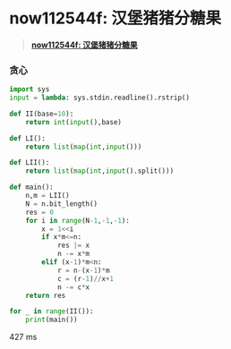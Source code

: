 # now112544f: 汉堡猪猪分糖果


> <u>**[now112544f: 汉堡猪猪分糖果](https://ac.nowcoder.com/acm/contest/112544/F)**</u>


### 贪心


```python []
import sys
input = lambda: sys.stdin.readline().rstrip()

def II(base=10):
    return int(input(),base)

def LI():
    return list(map(int,input()))

def LII():
    return list(map(int,input().split()))

def main():
    n,m = LII()
    N = n.bit_length()
    res = 0
    for i in range(N-1,-1,-1):
        x = 1<<i
        if x*m<=n:
            res |= x
            n -= x*m
        elif (x-1)*m<n:
            r = n-(x-1)*m
            c = (r-1)//x+1
            n -= c*x
    return res

for _ in range(II()):
    print(main())
```
427 ms


